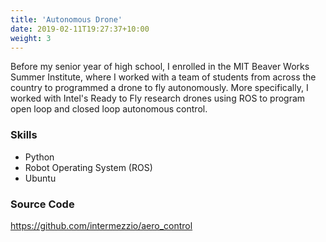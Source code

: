 ```yaml
---
title: 'Autonomous Drone'
date: 2019-02-11T19:27:37+10:00
weight: 3
---
```


Before my senior year of high school, I enrolled in the MIT Beaver Works Summer Institute, where I worked with a team of students from across the country to programmed a drone to fly autonomously. More specifically, I worked with Intel's Ready to Fly research drones using ROS to program open loop and closed loop autonomous control.


### Skills

* Python
* Robot Operating System (ROS)
* Ubuntu

### Source Code

https://github.com/intermezzio/aero_control